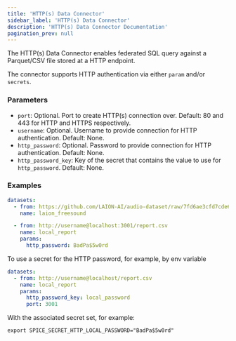 ```yaml
---
title: 'HTTP(s) Data Connector'
sidebar_label: 'HTTP(s) Data Connector'
description: 'HTTP(s) Data Connector Documentation'
pagination_prev: null
---
```


The HTTP(s) Data Connector enables federated SQL query against a Parquet/CSV file stored at a HTTP endpoint.

The connector supports HTTP authentication via either `param` and/or `secrets`.

### Parameters
 - `port`: Optional. Port to create HTTP(s) connection over. Default: 80 and 443 for HTTP and HTTPS respectively.
 - `username`: Optional. Username to provide connection for HTTP authentication. Default: None.
 - `http_password`: Optional. Password to provide connection for HTTP authentication. Default: None.
 - `http_password_key`: Key of the secret that contains the value to use for `http_password`. Default: None.

### Examples
```yaml
datasets:
  - from: https://github.com/LAION-AI/audio-dataset/raw/7fd6ae3cfd7cde619f6bed817da7aa2202a5bc28/metadata/freesound/parquet/freesound_parquet.parquet
    name: laion_freesound

  - from: http://username@localhost:3001/report.csv
    name: local_report
    params:
      http_password: BadPa$5w0rd
```

To use a secret for the HTTP password, for example, by env variable
```yaml
datasets:
  - from: http://username@localhost/report.csv
    name: local_report
    params:
      http_password_key: local_password
      port: 3001
```

With the associated secret set, for example:
```shell
export SPICE_SECRET_HTTP_LOCAL_PASSWORD="BadPa$5w0rd"
```
